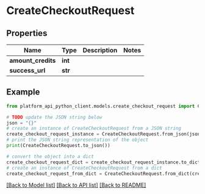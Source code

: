 # CreateCheckoutRequest


## Properties

Name | Type | Description | Notes
------------ | ------------- | ------------- | -------------
**amount_credits** | **int** |  | 
**success_url** | **str** |  | 

## Example

```python
from platform_api_python_client.models.create_checkout_request import CreateCheckoutRequest

# TODO update the JSON string below
json = "{}"
# create an instance of CreateCheckoutRequest from a JSON string
create_checkout_request_instance = CreateCheckoutRequest.from_json(json)
# print the JSON string representation of the object
print(CreateCheckoutRequest.to_json())

# convert the object into a dict
create_checkout_request_dict = create_checkout_request_instance.to_dict()
# create an instance of CreateCheckoutRequest from a dict
create_checkout_request_from_dict = CreateCheckoutRequest.from_dict(create_checkout_request_dict)
```
[[Back to Model list]](../README.md#documentation-for-models) [[Back to API list]](../README.md#documentation-for-api-endpoints) [[Back to README]](../README.md)


